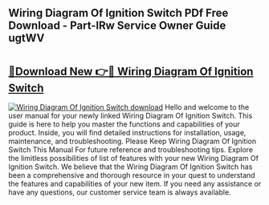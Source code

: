 ## Wiring Diagram Of Ignition Switch PDf Free Download - Part-lRw Service Owner Guide ugtWV

# <h2><a href="http://dfnop1b.blite.top/?on=Wiring+Diagram+Of+Ignition+Switch">🔗Download New 👉🔴 Wiring Diagram Of Ignition Switch</a></h2>

[![Wiring Diagram Of Ignition Switch download](https://i.imgur.com/lujVjoI.png)](http://dfnop1b.blite.top/?on=Wiring+Diagram+Of+Ignition+Switch)
Hello and welcome to the user manual for your newly linked Wiring Diagram Of Ignition Switch. This guide is here to help you master the functions and capabilities of your product. Inside, you will find detailed instructions for installation, usage, maintenance, and troubleshooting. Please Keep Wiring Diagram Of Ignition Switch This Manual For future reference and troubleshooting tips. Explore the limitless possibilities of list of features with your new Wiring Diagram Of Ignition Switch. We believe that the Wiring Diagram Of Ignition Switch has been a comprehensive and thorough resource in your quest to understand the features and capabilities of your new item. If you need any assistance or have any questions, our customer service team is always available.
